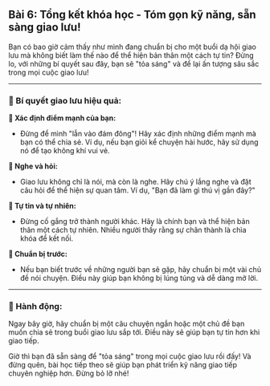 ## Bài 6: Tổng kết khóa học - Tóm gọn kỹ năng, sẵn sàng giao lưu!

Bạn có bao giờ cảm thấy như mình đang chuẩn bị cho một buổi dạ hội giao lưu mà không biết làm thế nào để thể hiện bản thân một cách tự tin? Đừng lo, với những bí quyết sau đây, bạn sẽ "tỏa sáng" và để lại ấn tượng sâu sắc trong mọi cuộc giao lưu!

---

### 📌 Bí quyết giao lưu hiệu quả:

**🔹 Xác định điểm mạnh của bạn:**
- Đừng để mình "lẫn vào đám đông"! Hãy xác định những điểm mạnh mà bạn có thể chia sẻ. Ví dụ, nếu bạn giỏi kể chuyện hài hước, hãy sử dụng nó để tạo không khí vui vẻ.

**🔹 Nghe và hỏi:**
- Giao lưu không chỉ là nói, mà còn là nghe. Hãy chú ý lắng nghe và đặt câu hỏi để thể hiện sự quan tâm. Ví dụ, "Bạn đã làm gì thú vị gần đây?"

**🔹 Tự tin và tự nhiên:**
- Đừng cố gắng trở thành người khác. Hãy là chính bạn và thể hiện bản thân một cách tự nhiên. Nhiều người thấy rằng sự chân thành là chìa khóa để kết nối.

**🔹 Chuẩn bị trước:**
- Nếu bạn biết trước về những người bạn sẽ gặp, hãy chuẩn bị một vài chủ đề nói chuyện. Điều này giúp bạn không bị lúng túng và dễ dàng mở lời.

---

### 🚀 Hành động:

Ngay bây giờ, hãy chuẩn bị một câu chuyện ngắn hoặc một chủ đề bạn muốn chia sẻ trong buổi giao lưu sắp tới. Điều này sẽ giúp bạn tự tin hơn khi giao tiếp.

Giờ thì bạn đã sẵn sàng để "tỏa sáng" trong mọi cuộc giao lưu rồi đấy! Và đừng quên, bài học tiếp theo sẽ giúp bạn phát triển kỹ năng giao tiếp chuyên nghiệp hơn. Đừng bỏ lỡ nhé!